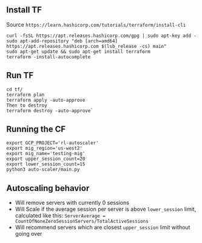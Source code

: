 ## Install TF
Source
`https://learn.hashicorp.com/tutorials/terraform/install-cli`

```
curl -fsSL https://apt.releases.hashicorp.com/gpg | sudo apt-key add -
sudo apt-add-repository "deb [arch=amd64] https://apt.releases.hashicorp.com $(lsb_release -cs) main"
sudo apt-get update && sudo apt-get install terraform
terraform -install-autocomplete
```

## Run TF
```
cd tf/
terraform plan
terraform apply -auto-approve
Then to destroy
terraform destroy -auto-approve`
```

## Running the CF
```
export GCP_PROJECT='rl-autoscaler'
export mig_region='us-west2'
export mig_name='testing-mig'
export upper_session_count=20
export lower_session_count=15
python3 auto-scaler/main.py
```

## Autoscaling behavior
* Will remove servers with currently 0 sessions
* Will Scale if the average session per server is above `lower_session` limit, calculated like this:
`ServerAverage = CountOfNoneZeroSessionServers/TotalActiveSessions`
* Will recommend servers which are closest `upper_session` limit without going over
